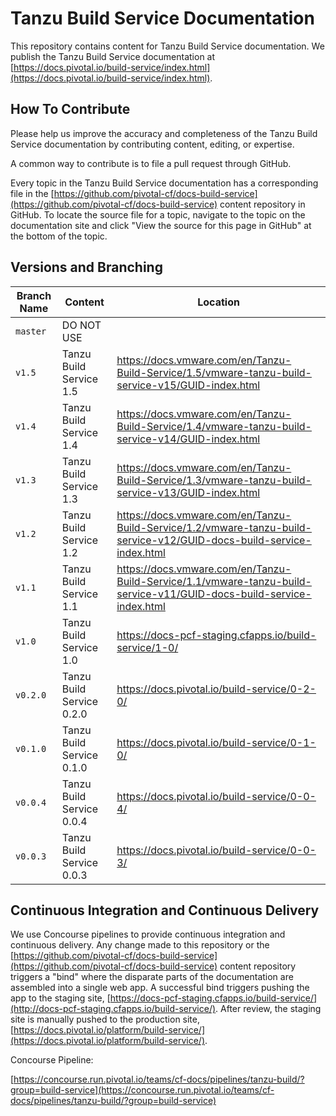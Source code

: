 # Tanzu Build Service Documentation

This repository contains content for Tanzu Build Service documentation. We publish the Tanzu Build Service documentation at
[https://docs.pivotal.io/build-service/index.html](https://docs.pivotal.io/build-service/index.html).

## How To Contribute

Please help us improve the accuracy and completeness of the Tanzu Build Service documentation by contributing content, editing,
or expertise.

A common way to contribute is to file a pull request through GitHub.

Every topic in the Tanzu Build Service documentation has a corresponding file in the
[https://github.com/pivotal-cf/docs-build-service](https://github.com/pivotal-cf/docs-build-service) content repository in
GitHub. To locate the source file for a topic, navigate to the topic on the documentation site and click "View
the source for this page in GitHub" at the bottom of the topic.

## Versions and Branching

| **Branch Name** | **Content** | **Location** |
|-----------------|-------------|--------------|
| `master` | DO NOT USE | |
| `v1.5`   | Tanzu Build Service 1.5  | https://docs.vmware.com/en/Tanzu-Build-Service/1.5/vmware-tanzu-build-service-v15/GUID-index.html |
| `v1.4`   | Tanzu Build Service 1.4  | https://docs.vmware.com/en/Tanzu-Build-Service/1.4/vmware-tanzu-build-service-v14/GUID-index.html |
| `v1.3`   | Tanzu Build Service 1.3  | https://docs.vmware.com/en/Tanzu-Build-Service/1.3/vmware-tanzu-build-service-v13/GUID-index.html |
| `v1.2`   | Tanzu Build Service 1.2  | https://docs.vmware.com/en/Tanzu-Build-Service/1.2/vmware-tanzu-build-service-v12/GUID-docs-build-service-index.html |
| `v1.1`   | Tanzu Build Service 1.1  | https://docs.vmware.com/en/Tanzu-Build-Service/1.1/vmware-tanzu-build-service-v11/GUID-docs-build-service-index.html |
| `v1.0`   | Tanzu Build Service 1.0  | https://docs-pcf-staging.cfapps.io/build-service/1-0/ |
| `v0.2.0` | Tanzu Build Service 0.2.0  | https://docs.pivotal.io/build-service/0-2-0/ |
| `v0.1.0` | Tanzu Build Service 0.1.0  | https://docs.pivotal.io/build-service/0-1-0/ |
| `v0.0.4` | Tanzu Build Service 0.0.4  | https://docs.pivotal.io/build-service/0-0-4/ |
| `v0.0.3` | Tanzu Build Service 0.0.3  | https://docs.pivotal.io/build-service/0-0-3/ |

## Continuous Integration and Continuous Delivery

We use Concourse pipelines to provide continuous integration and continuous delivery. Any change made to this repository
or the [https://github.com/pivotal-cf/docs-build-service](https://github.com/pivotal-cf/docs-build-service) content repository
triggers a "bind" where the disparate parts of the documentation are assembled into a single web app. A successful bind
triggers pushing the app to the staging site,
[https://docs-pcf-staging.cfapps.io/build-service/](http://docs-pcf-staging.cfapps.io/build-service/). After
review, the staging site is manually pushed to the production site,
[https://docs.pivotal.io/platform/build-service/](https://docs.pivotal.io/platform/build-service/).

Concourse Pipeline:

[https://concourse.run.pivotal.io/teams/cf-docs/pipelines/tanzu-build/?group=build-service](https://concourse.run.pivotal.io/teams/cf-docs/pipelines/tanzu-build/?group=build-service)

